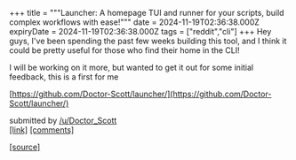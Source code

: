 +++
title = """Launcher: A homepage TUI and runner for your scripts, build complex workflows with ease!"""
date = 2024-11-19T02:36:38.000Z
expiryDate = 2024-11-19T02:36:38.000Z
tags = ["reddit","cli"]
+++
Hey guys, I've been spending the past few weeks building this tool, and I think it could be pretty useful for those who find their home in the CLI!

I will be working on it more, but wanted to get it out for some initial feedback, this is a first for me

[https://github.com/Doctor-Scott/launcher/](https://github.com/Doctor-Scott/launcher/)

submitted by [/u/Doctor\_Scott](https://www.reddit.com/user/Doctor_Scott)  
[\[link\]](https://www.reddit.com/r/commandline/comments/1gumuzw/launcher_a_homepage_tui_and_runner_for_your/) [\[comments\]](https://www.reddit.com/r/commandline/comments/1gumuzw/launcher_a_homepage_tui_and_runner_for_your/)

[[source]](https://www.reddit.com/r/commandline/comments/1gumuzw/launcher_a_homepage_tui_and_runner_for_your/)
